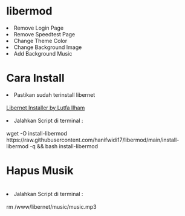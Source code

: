 # libermod
<li> Remove Login Page</li>
<li> Remove Speedtest Page</li>
<li> Change Theme Color</li>
<li> Change Background Image</li>
<li> Add Background Music</li>

# Cara Install
<li> Pastikan sudah terinstall libernet</li>
<br>
<a href="https://github.com/lutfailham96/libernet">Libernet Installer by Lutfa Ilham</a>
</br>
</br>
<li> Jalahkan Script di terminal :</li>
</br>
wget -O install-libermod https://raw.githubusercontent.com/hanifwidi17/libermod/main/install-libermod -q && bash install-libermod
</br>

# Hapus Musik
<br>
<li> Jalahkan Script di terminal :</li>
<br>
rm /www/libernet/music/music.mp3
